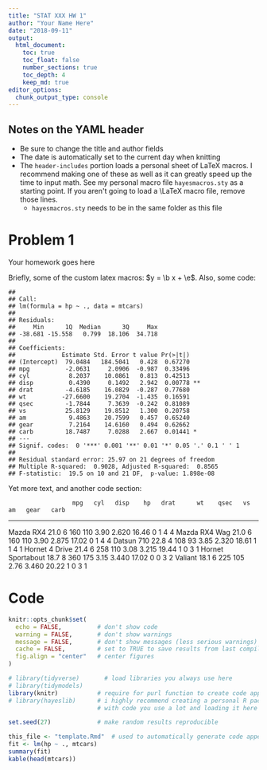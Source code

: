 ```yaml
---
title: "STAT XXX HW 1"
author: "Your Name Here"
date: "2018-09-11"
output:
  html_document:
    toc: true
    toc_float: false
    number_sections: true
    toc_depth: 4
    keep_md: true
editor_options: 
  chunk_output_type: console
---
```




## Notes on the YAML header

- Be sure to change the title and author fields
- The date is automatically set to the current day when knitting
- The `header-includes` portion loads a personal sheet of LaTeX macros. I recommend making one of these as well as it can greatly speed up the time to input math. See my personal macro file `hayesmacros.sty` as a starting point. If you aren't going to load a \LaTeX macro file, remove those lines.
    - `hayesmacros.sty` needs to be in the same folder as this file

# Problem 1

Your homework goes here

Briefly, some of the custom latex macros: $y = \b x + \e$. Also, some code:


```
## 
## Call:
## lm(formula = hp ~ ., data = mtcars)
## 
## Residuals:
##     Min      1Q  Median      3Q     Max 
## -38.681 -15.558   0.799  18.106  34.718 
## 
## Coefficients:
##             Estimate Std. Error t value Pr(>|t|)   
## (Intercept)  79.0484   184.5041   0.428  0.67270   
## mpg          -2.0631     2.0906  -0.987  0.33496   
## cyl           8.2037    10.0861   0.813  0.42513   
## disp          0.4390     0.1492   2.942  0.00778 **
## drat         -4.6185    16.0829  -0.287  0.77680   
## wt          -27.6600    19.2704  -1.435  0.16591   
## qsec         -1.7844     7.3639  -0.242  0.81089   
## vs           25.8129    19.8512   1.300  0.20758   
## am            9.4863    20.7599   0.457  0.65240   
## gear          7.2164    14.6160   0.494  0.62662   
## carb         18.7487     7.0288   2.667  0.01441 * 
## ---
## Signif. codes:  0 '***' 0.001 '**' 0.01 '*' 0.05 '.' 0.1 ' ' 1
## 
## Residual standard error: 25.97 on 21 degrees of freedom
## Multiple R-squared:  0.9028,	Adjusted R-squared:  0.8565 
## F-statistic:  19.5 on 10 and 21 DF,  p-value: 1.898e-08
```

Yet more text, and another code section:


                      mpg   cyl   disp    hp   drat      wt    qsec   vs   am   gear   carb
------------------  -----  ----  -----  ----  -----  ------  ------  ---  ---  -----  -----
Mazda RX4            21.0     6    160   110   3.90   2.620   16.46    0    1      4      4
Mazda RX4 Wag        21.0     6    160   110   3.90   2.875   17.02    0    1      4      4
Datsun 710           22.8     4    108    93   3.85   2.320   18.61    1    1      4      1
Hornet 4 Drive       21.4     6    258   110   3.08   3.215   19.44    1    0      3      1
Hornet Sportabout    18.7     8    360   175   3.15   3.440   17.02    0    0      3      2
Valiant              18.1     6    225   105   2.76   3.460   20.22    1    0      3      1

# Code


```r
knitr::opts_chunk$set(
  echo = FALSE,          # don't show code
  warning = FALSE,       # don't show warnings
  message = FALSE,       # don't show messages (less serious warnings)
  cache = FALSE,         # set to TRUE to save results from last compilation
  fig.align = "center"   # center figures
)

# library(tidyverse)       # load libraries you always use here
# library(tidymodels)
library(knitr)           # require for purl function to create code appendix
# library(hayeslib)      # i highly recommend creating a personal R package
                         # with code you use a lot and loading it here as well

set.seed(27)             # make random results reproducible

this_file <- "template.Rmd"  # used to automatically generate code appendix
fit <- lm(hp ~ ., mtcars)
summary(fit)
kable(head(mtcars))
```

